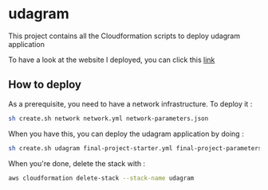 # udagram

This project contains all the Cloudformation scripts to deploy udagram application

To have a look at the website I deployed, you can click this [link](http://udagr-WebAp-11WPGZDWVC9D1-841361458.us-west-2.elb.amazonaws.com/)

## How to deploy

As a prerequisite, you need to have a network infrastructure. To deploy 
it :

```bash
sh create.sh network network.yml network-parameters.json
```

When you have this, you can deploy the udagram application by doing : 

```bash
sh create.sh udagram final-project-starter.yml final-project-parameters.json
```

When you're done, delete the stack with : 

```bash
aws cloudformation delete-stack --stack-name udagram
```
